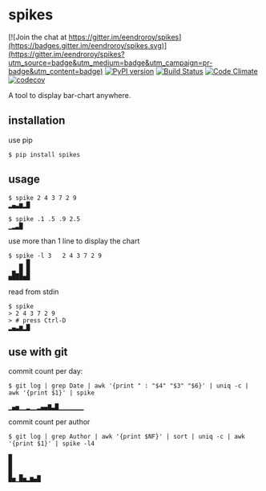 # spikes

[![Join the chat at https://gitter.im/eendroroy/spikes](https://badges.gitter.im/eendroroy/spikes.svg)](https://gitter.im/eendroroy/spikes?utm_source=badge&utm_medium=badge&utm_campaign=pr-badge&utm_content=badge)
[![PyPI version](https://badge.fury.io/py/spikes.svg)](https://badge.fury.io/py/spikes)
[![Build Status](https://travis-ci.org/eendroroy/spikes.svg?branch=master)](https://travis-ci.org/eendroroy/spikes)
[![Code Climate](https://codeclimate.com/github/eendroroy/spikes/badges/gpa.svg)](https://codeclimate.com/github/eendroroy/spikes)
[![codecov](https://codecov.io/gh/eendroroy/spikes/branch/master/graph/badge.svg)](https://codecov.io/gh/eendroroy/spikes)

A tool to display bar-chart anywhere.

## installation
use pip

    $ pip install spikes

## usage

    $ spike 2 4 3 7 2 9
    ▂▄▃▆▂█

    $ spike .1 .5 .9 2.5
    ▁▂▃█

use more than 1 line to display the chart

    $ spike -l 3   2 4 3 7 2 9
       ▃ █
     ▃ █ █
    ▅███▅█

read from stdin

    $ spike
    > 2 4 3 7 2 9
    > # press Ctrl-D
    ▂▄▃▆▂█

## use with git
commit count per day:
    
    $ git log | grep Date | awk '{print " : "$4" "$3" "$6}' | uniq -c | awk '{print $1}' | spike
    
    ▁▄▅▁▁▂▁▁▂▄▄▇▃█▁▁▁▁▁▁▁

commit count per author
    
    $ git log | grep Author | awk '{print $NF}' | sort | uniq -c | awk '{print $1}' | spike -l4
    
    █
    █
    █  ▁
    █▅▁█▅▂▆▄█

